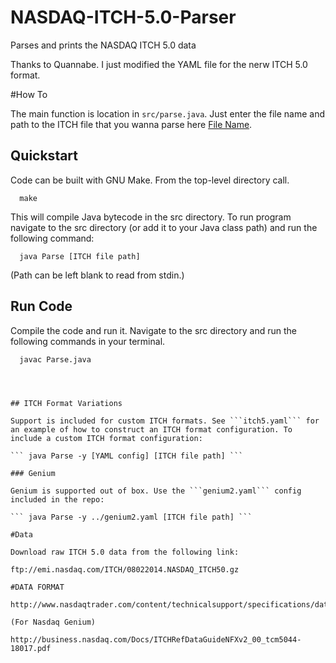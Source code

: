 # NASDAQ-ITCH-5.0-Parser
Parses and prints the NASDAQ ITCH 5.0 data

Thanks to Quannabe. I just modified the YAML file for the nerw ITCH 5.0 format.


#How To

 The main function is location in ```src/parse.java```. Just enter the file name and path to the ITCH file that you wanna parse here [File Name](https://github.com/Amay22/NASDAQ-ITCH-5.0-Parser/blob/master/src/Parse.java#L56).

## Quickstart

Code can be built with GNU Make. From the top-level directory call.

```
  make
```

This will compile Java bytecode in the src directory. To run program navigate to the src directory (or add it to your Java class path) and run the following command:

```
  java Parse [ITCH file path]
```

(Path can be left blank to read from stdin.)
 
## Run Code

Compile the code and run it. Navigate to the src directory and run the following commands in your terminal. 

```
  javac Parse.java




## ITCH Format Variations

Support is included for custom ITCH formats. See ```itch5.yaml``` for an example of how to construct an	ITCH format configuration. To include a custom ITCH format configuration:

``` java Parse -y [YAML config] [ITCH file path] ```

### Genium

Genium is supported out of box. Use the ```genium2.yaml``` config included in the repo:

``` java Parse -y ../genium2.yaml [ITCH file path] ```

#Data

Download raw ITCH 5.0 data from the following link:

ftp://emi.nasdaq.com/ITCH/08022014.NASDAQ_ITCH50.gz

#DATA FORMAT

http://www.nasdaqtrader.com/content/technicalsupport/specifications/dataproducts/NQTVITCHspecification.pdf

(For Nasdaq Genium)

http://business.nasdaq.com/Docs/ITCHRefDataGuideNFXv2_00_tcm5044-18017.pdf
